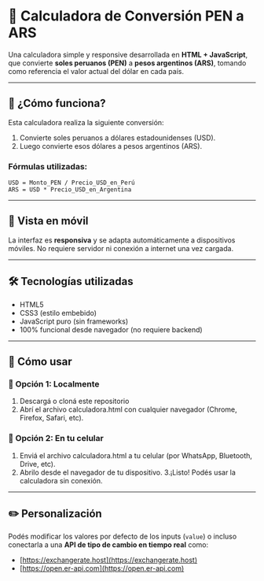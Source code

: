 # 💱 Calculadora de Conversión PEN a ARS

Una calculadora simple y responsive desarrollada en **HTML + JavaScript**, que convierte **soles peruanos (PEN)** a **pesos argentinos (ARS)**, tomando como referencia el valor actual del dólar en cada país.

---

## 🧮 ¿Cómo funciona?

Esta calculadora realiza la siguiente conversión:

1. Convierte soles peruanos a dólares estadounidenses (USD).
2. Luego convierte esos dólares a pesos argentinos (ARS).

### Fórmulas utilizadas:
```
USD = Monto_PEN / Precio_USD_en_Perú  
ARS = USD * Precio_USD_en_Argentina
```

---

## 📱 Vista en móvil

La interfaz es **responsiva** y se adapta automáticamente a dispositivos móviles. No requiere servidor ni conexión a internet una vez cargada.

---

## 🛠️ Tecnologías utilizadas

- HTML5
- CSS3 (estilo embebido)
- JavaScript puro (sin frameworks)
- 100% funcional desde navegador (no requiere backend)

---

## 🚀 Cómo usar

### 🔧 Opción 1: Localmente

1. Descargá o cloná este repositorio
2. Abrí el archivo calculadora.html con cualquier navegador (Chrome, Firefox, Safari, etc).

### 📲 Opción 2: En tu celular

1. Enviá el archivo calculadora.html a tu celular (por WhatsApp, Bluetooth, Drive, etc).
2. Abrilo desde el navegador de tu dispositivo.
3.¡Listo! Podés usar la calculadora sin conexión.
 
---

## ✏️ Personalización

Podés modificar los valores por defecto de los inputs (`value`) o incluso conectarla a una **API de tipo de cambio en tiempo real** como:

* [https://exchangerate.host](https://exchangerate.host)
* [https://open.er-api.com](https://open.er-api.com)
